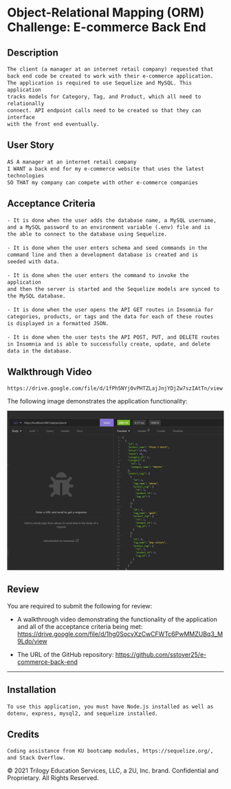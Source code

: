 # Object-Relational Mapping (ORM) Challenge: E-commerce Back End

## Description

```
The client (a manager at an internet retail company) requested that
back end code be created to work with their e-commerce application.
The application is required to use Sequelize and MySQL. This application
tracks models for Category, Tag, and Product, which all need to relationally
connect. API endpoint calls need to be created so that they can interface
with the front end eventually.
```

## User Story

```
AS A manager at an internet retail company
I WANT a back end for my e-commerce website that uses the latest technologies
SO THAT my company can compete with other e-commerce companies
```

## Acceptance Criteria

```
- It is done when the user adds the database name, a MySQL username,
and a MySQL password to an environment variable (.env) file and is
the able to connect to the database using Sequelize.

- It is done when the user enters schema and seed commands in the
command line and then a development database is created and is
seeded with data.

- It is done when the user enters the command to invoke the application
and then the server is started and the Sequelize models are synced to
the MySQL database.

- It is done when the user opens the API GET routes in Insomnia for
categories, products, or tags and the data for each of these routes
is displayed in a formatted JSON.

- It is done when the user tests the API POST, PUT, and DELETE routes
in Insomnia and is able to successfully create, update, and delete
data in the database.
```

## Walkthrough Video

```
https://drive.google.com/file/d/1fPh5NYj0vPHTZLajJnjYDjZw7szIAtTn/view
```

The following image demonstrates the application functionality:

![A GET request for all categories is on the left side of the screen, which has been run. The results are shown on the right side of the screen.](./assets/images/GET-products-example.jpg)

## Review

You are required to submit the following for review:

- A walkthrough video demonstrating the functionality of the application
  and all of the acceptance criteria being met: https://drive.google.com/file/d/1hg0SocvXzCwCFWTc6PwMMZUBq3_M9Ldo/view

- The URL of the GitHub repository: https://github.com/sstover25/e-commerce-back-end

---

## Installation

```
To use this application, you must have Node.js installed as well as
dotenv, express, mysql2, and sequelize installed.
```

## Credits

```
Coding assistance from KU bootcamp modules, https://sequelize.org/,
and Stack Overflow.
```

© 2021 Trilogy Education Services, LLC, a 2U, Inc. brand. Confidential and Proprietary. All Rights Reserved.
